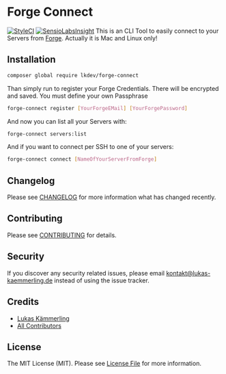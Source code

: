 # Forge Connect
[![StyleCI](https://styleci.io/repos/75338534/shield?branch=master)](https://styleci.io/repos/75338534)
[![SensioLabsInsight](https://insight.sensiolabs.com/projects/cd4cd41e-5fd9-4f89-9c4a-d330a658f75a/small.png)](https://insight.sensiolabs.com/projects/cd4cd41e-5fd9-4f89-9c4a-d330a658f75a)
This is an CLI Tool to easily connect to your Servers from [Forge](https://forge.laravel.com). Actually it is Mac and Linux only!
## Installation

```bash
composer global require lkdev/forge-connect
```

Than simply run to register your Forge Credentials. There will be encrypted and saved. You must define your own Passphrase
```bash
forge-connect register [YourForgeEMail] [YourForgePassword]
```
And now you can list all your Servers with:
```bash
forge-connect servers:list
```

And if you want to connect per SSH to one of your servers:
```bash
forge-connect connect [NameOfYourServerFromForge]
```

## Changelog

Please see [CHANGELOG](CHANGELOG.md) for more information what has changed recently.

## Contributing

Please see [CONTRIBUTING](CONTRIBUTING.md) for details.

## Security

If you discover any security related issues, please email kontakt@lukas-kaemmerling.de instead of using the issue tracker.

## Credits

- [Lukas Kämmerling](https://github.com/LKDevelopment)
- [All Contributors](../../contributors)

## License

The MIT License (MIT). Please see [License File](LICENSE.md) for more information.
